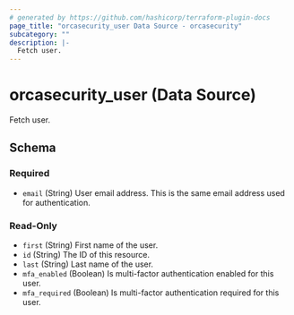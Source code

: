 ```yaml
---
# generated by https://github.com/hashicorp/terraform-plugin-docs
page_title: "orcasecurity_user Data Source - orcasecurity"
subcategory: ""
description: |-
  Fetch user.
---
```


# orcasecurity_user (Data Source)

Fetch user.



<!-- schema generated by tfplugindocs -->
## Schema

### Required

- `email` (String) User email address. This is the same email address used for authentication.

### Read-Only

- `first` (String) First name of the user.
- `id` (String) The ID of this resource.
- `last` (String) Last name of the user.
- `mfa_enabled` (Boolean) Is multi-factor authentication enabled for this user.
- `mfa_required` (Boolean) Is multi-factor authentication required for this user.
